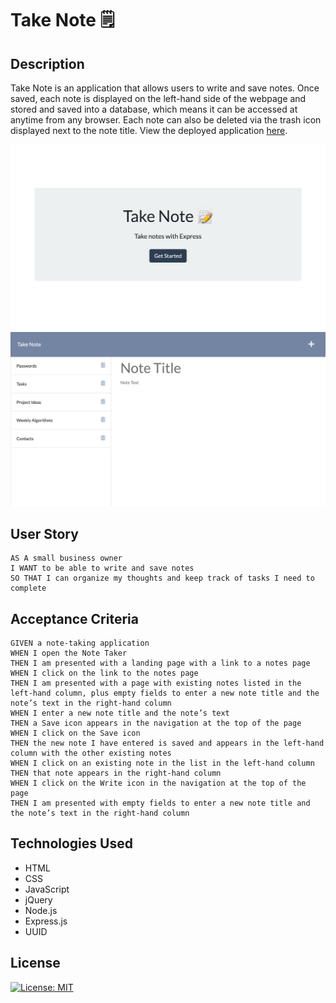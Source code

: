 # Take Note 🗒️

## Description

Take Note is an application that allows users to write and save notes. Once saved, each note is displayed on the left-hand side of the webpage and stored and saved into a database, which means it can be accessed at anytime from any browser. Each note can also be deleted via the trash icon displayed next to the note title. View the deployed application [here](https://take-note-express.herokuapp.com/).

![Screenshot of index.html](./public/assets/indexhtml.png)
![Screenshot of notes.html](./public/assets/noteshtml.png)

## User Story

```
AS A small business owner
I WANT to be able to write and save notes
SO THAT I can organize my thoughts and keep track of tasks I need to complete
```

## Acceptance Criteria

```
GIVEN a note-taking application
WHEN I open the Note Taker
THEN I am presented with a landing page with a link to a notes page
WHEN I click on the link to the notes page
THEN I am presented with a page with existing notes listed in the left-hand column, plus empty fields to enter a new note title and the note’s text in the right-hand column
WHEN I enter a new note title and the note’s text
THEN a Save icon appears in the navigation at the top of the page
WHEN I click on the Save icon
THEN the new note I have entered is saved and appears in the left-hand column with the other existing notes
WHEN I click on an existing note in the list in the left-hand column
THEN that note appears in the right-hand column
WHEN I click on the Write icon in the navigation at the top of the page
THEN I am presented with empty fields to enter a new note title and the note’s text in the right-hand column
```

## Technologies Used

- HTML
- CSS
- JavaScript
- jQuery
- Node.js
- Express.js
- UUID

## License

[![License: MIT](https://img.shields.io/badge/License-MIT-yellow.svg)](https://opensource.org/licenses/MIT)